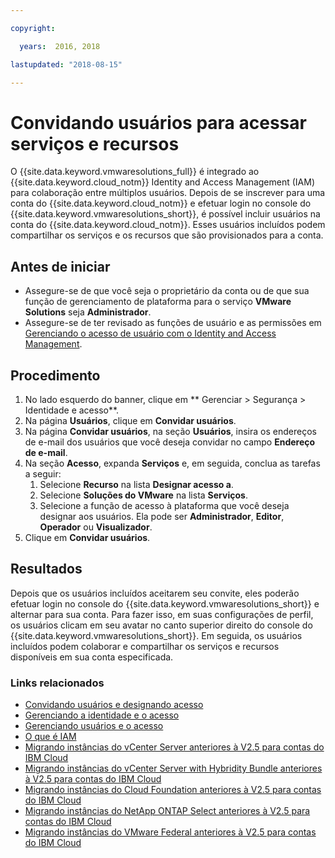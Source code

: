 ```yaml
---

copyright:

  years:  2016, 2018

lastupdated: "2018-08-15"

---
```


# Convidando usuários para acessar serviços e recursos

O {{site.data.keyword.vmwaresolutions_full}} é integrado ao {{site.data.keyword.cloud_notm}} Identity and Access Management (IAM) para colaboração entre múltiplos usuários. Depois de se inscrever para uma conta do {{site.data.keyword.cloud_notm}} e efetuar login no console do {{site.data.keyword.vmwaresolutions_short}}, é possível incluir usuários na conta do {{site.data.keyword.cloud_notm}}. Esses usuários incluídos podem compartilhar os serviços e os recursos que são provisionados para a conta.

## Antes de iniciar

* Assegure-se de que você seja o proprietário da conta ou de que sua função de gerenciamento de plataforma para o serviço **VMware Solutions** seja **Administrador**.
* Assegure-se de ter revisado as funções de usuário e as permissões em [Gerenciando o acesso de usuário com o Identity and Access Management](iam.html).

## Procedimento

1. No lado esquerdo do banner, clique em ** Gerenciar > Segurança > Identidade e acesso**.
2. Na página **Usuários**, clique em **Convidar usuários**.
3. Na página **Convidar usuários**, na seção **Usuários**, insira os endereços de e-mail dos usuários que você deseja convidar no campo **Endereço de e-mail**.
4. Na seção **Acesso**, expanda **Serviços** e, em seguida, conclua as tarefas a seguir:
   1. Selecione **Recurso** na lista **Designar acesso a**.
   2. Selecione **Soluções do VMware** na lista **Serviços**.
   3. Selecione a função de acesso à plataforma que você deseja designar aos usuários. Ela pode ser **Administrador**, **Editor**, **Operador** ou **Visualizador**.
5. Clique em **Convidar usuários**.

## Resultados

Depois que os usuários incluídos aceitarem seu convite, eles poderão efetuar login no console do {{site.data.keyword.vmwaresolutions_short}} e alternar para sua conta. Para fazer isso, em suas configurações de perfil, os usuários clicam em seu avatar no canto superior direito do console do {{site.data.keyword.vmwaresolutions_short}}. Em seguida, os usuários incluídos podem colaborar e compartilhar os serviços e recursos disponíveis em sua conta especificada.

### Links relacionados

* [ Convidando usuários e designando acesso ](../../../iam/iamuserinv.html)
* [ Gerenciando a identidade e o acesso ](../../../iam/quickstart.html)
* [ Gerenciando usuários e o acesso ](../../../iam/iamusermanage.html)
* [ O que é IAM ](../../../iam/index.html)
* [Migrando instâncias do vCenter Server anteriores à V2.5 para contas do IBM Cloud](../vcenter/vc_addinstancetousraccount.html)
* [Migrando instâncias do vCenter Server with Hybridity Bundle anteriores à V2.5 para contas do IBM Cloud](../vcenter/vc_hybrid_addinstancetousraccount.html)
* [Migrando instâncias do Cloud Foundation anteriores à V2.5 para contas do IBM Cloud](../sddc/sd_addinstancetousraccount.html)
* [Migrando instâncias do NetApp ONTAP Select anteriores à V2.5 para contas do IBM Cloud](../netapp/np_addinstancetousraccount.html)
* [Migrando instâncias do VMware Federal anteriores à V2.5 para contas do IBM Cloud](../vcenter/vc_fed_addinstancetousraccount.html)
